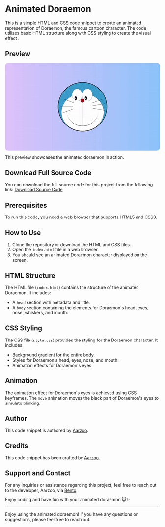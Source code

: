 # Animated Doraemon

This is a simple HTML and CSS code snippet to create an animated representation of Doraemon, the famous cartoon character. The code utilizes basic HTML structure along with CSS styling to create the visual effect .

## Preview

<div style="display: flex; align-items: center; justify-content: center; width: 100%; border-radius: 0.6rem;">
    <img src="preview.gif" alt="preview GIF" width="100%" height="100%" style="overflow: none; border-radius: inherit;"/>
</div>

This preview showcases the animated doraemon in action.

## Download Full Source Code

You can download the full source code for this project from the following link: [Download Source Code](https://t.me/CodeWithAarzoo)

## Prerequisites

To run this code, you need a web browser that supports HTML5 and CSS3.

## How to Use

1. Clone the repository or download the HTML and CSS files.
2. Open the `index.html` file in a web browser.
3. You should see an animated Doraemon character displayed on the screen.

## HTML Structure

The HTML file (`index.html`) contains the structure of the animated Doraemon. It includes:

- A `head` section with metadata and title.
- A `body` section containing the elements for Doraemon's head, eyes, nose, whiskers, and mouth.

## CSS Styling

The CSS file (`style.css`) provides the styling for the Doraemon character. It includes:

- Background gradient for the entire body.
- Styles for Doraemon's head, eyes, nose, and mouth.
- Animation effects for Doraemon's eyes.

## Animation

The animation effect for Doraemon's eyes is achieved using CSS keyframes. The `move` animation moves the black part of Doraemon's eyes to simulate blinking.

## Author

This code snippet is authored by [Aarzoo](https://twitter.com/withaarzoo).

## Credits

This code snippet has been crafted by [Aarzoo](https://twitter.com/withaarzoo).

## Support and Contact

For any inquiries or assistance regarding this project, feel free to reach out to the developer, Aarzoo, via [Bento](https://bento.me/withaarzoo).

Enjoy coding and have fun with your animated doraemon 😺✨

---

Enjoy using the animated doraemon! If you have any questions or suggestions, please feel free to reach out.
